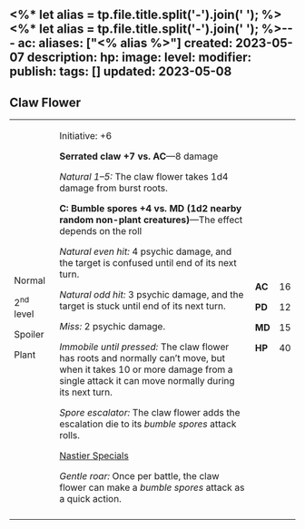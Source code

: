 <%* let alias = tp.file.title.split('-').join(' '); %><%* let alias = tp.file.title.split('-').join(' '); %>---
ac: 
aliases: ["<% alias %>"]
created: 2023-05-07
description: 
hp: 
image: 
level: 
modifier: 
publish: 
tags: []
updated: 2023-05-08
---

## Claw Flower

<table>
<colgroup>
<col style="width: 16%" />
<col style="width: 72%" />
<col style="width: 5%" />
<col style="width: 5%" />
</colgroup>
<tbody>
<tr class="odd">
<td><p>Normal</p>
<p>2<sup>nd</sup> level</p>
<p>Spoiler</p>
<p>Plant</p></td>
<td><p>Initiative: +6</p>
<p><strong>Serrated claw +7 vs. AC</strong>—8 damage</p>
<p><em>Natural 1–5:</em> The claw flower takes 1d4 damage from burst
roots.</p>
<p><strong>C: Bumble spores +4 vs. MD (1d2 nearby random non-plant
creatures)</strong>—The effect depends on the roll</p>
<p><em>Natural even hit:</em> 4 psychic damage, and the target is
confused until end of its next turn.</p>
<p><em>Natural odd hit:</em> 3 psychic damage, and the target is stuck
until end of its next turn.</p>
<p><em>Miss:</em> 2 psychic damage.</p>
<p><em>Immobile until pressed:</em> The claw flower has roots and
normally can’t move, but when it takes 10 or more damage from a single
attack it can move normally during its next turn.</p>
<p><em>Spore escalator:</em> The claw flower adds the escalation die to
its <em>bumble spores</em> attack rolls.</p>
<p><u>Nastier Specials</u></p>
<p><em>Gentle roar:</em> Once per battle, the claw flower can make a
<em>bumble spores</em> attack as a quick action.</p></td>
<td><p><strong>AC</strong></p>
<p><strong>PD</strong></p>
<p><strong>MD</strong></p>
<p><strong>HP</strong></p></td>
<td><p>16</p>
<p>12</p>
<p>15</p>
<p>40</p></td>
</tr>
<tr class="even">
<td></td>
<td></td>
<td></td>
<td></td>
</tr>
</tbody>
</table>
